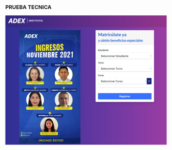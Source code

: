 ### PRUEBA TECNICA

![image](https://raw.githubusercontent.com/ZephiroRB/MatriculaADEX/master/capture.png)
